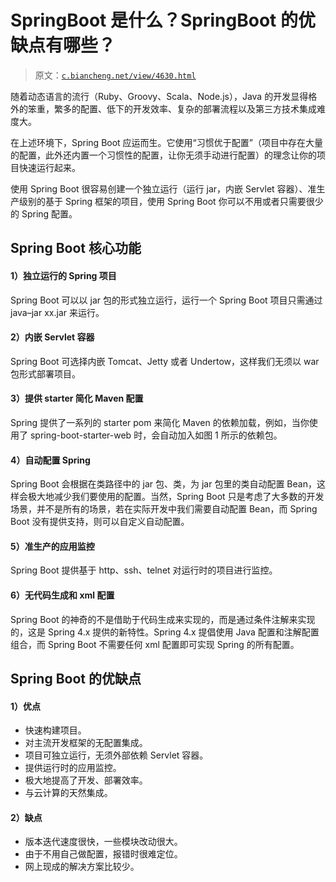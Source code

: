 # SpringBoot 是什么？SpringBoot 的优缺点有哪些？

> 原文：[`c.biancheng.net/view/4630.html`](http://c.biancheng.net/view/4630.html)

随着动态语言的流行（Ruby、Groovy、Scala、Node.js），Java 的开发显得格外的笨重，繁多的配置、低下的开发效率、复杂的部署流程以及第三方技术集成难度大。

在上述环境下，Spring Boot 应运而生。它使用“习惯优于配置”（项目中存在大量的配置，此外还内置一个习惯性的配置，让你无须手动进行配置）的理念让你的项目快速运行起来。

使用 Spring Boot 很容易创建一个独立运行（运行 jar，内嵌 Servlet 容器）、准生产级别的基于 Spring 框架的项目，使用 Spring Boot 你可以不用或者只需要很少的 Spring 配置。

## Spring Boot 核心功能

#### 1）独立运行的 Spring 项目

Spring Boot 可以以 jar 包的形式独立运行，运行一个 Spring Boot 项目只需通过 java–jar xx.jar 来运行。

#### 2）内嵌 Servlet 容器

Spring Boot 可选择内嵌 Tomcat、Jetty 或者 Undertow，这样我们无须以 war 包形式部署项目。

#### 3）提供 starter 简化 Maven 配置

Spring 提供了一系列的 starter pom 来简化 Maven 的依赖加载，例如，当你使用了 spring-boot-starter-web 时，会自动加入如图 1 所示的依赖包。

#### 4）自动配置 Spring

Spring Boot 会根据在类路径中的 jar 包、类，为 jar 包里的类自动配置 Bean，这样会极大地减少我们要使用的配置。当然，Spring Boot 只是考虑了大多数的开发场景，并不是所有的场景，若在实际开发中我们需要自动配置 Bean，而 Spring Boot 没有提供支持，则可以自定义自动配置。

#### 5）准生产的应用监控

Spring Boot 提供基于 http、ssh、telnet 对运行时的项目进行监控。

#### 6）无代码生成和 xml 配置

Spring Boot 的神奇的不是借助于代码生成来实现的，而是通过条件注解来实现的，这是 Spring 4.x 提供的新特性。Spring 4.x 提倡使用 Java 配置和注解配置组合，而 Spring Boot 不需要任何 xml 配置即可实现 Spring 的所有配置。

## Spring Boot 的优缺点

#### 1）优点

*   快速构建项目。
*   对主流开发框架的无配置集成。
*   项目可独立运行，无须外部依赖 Servlet 容器。
*   提供运行时的应用监控。
*   极大地提高了开发、部署效率。
*   与云计算的天然集成。

#### 2）缺点

*   版本迭代速度很快，一些模块改动很大。
*   由于不用自己做配置，报错时很难定位。
*   网上现成的解决方案比较少。